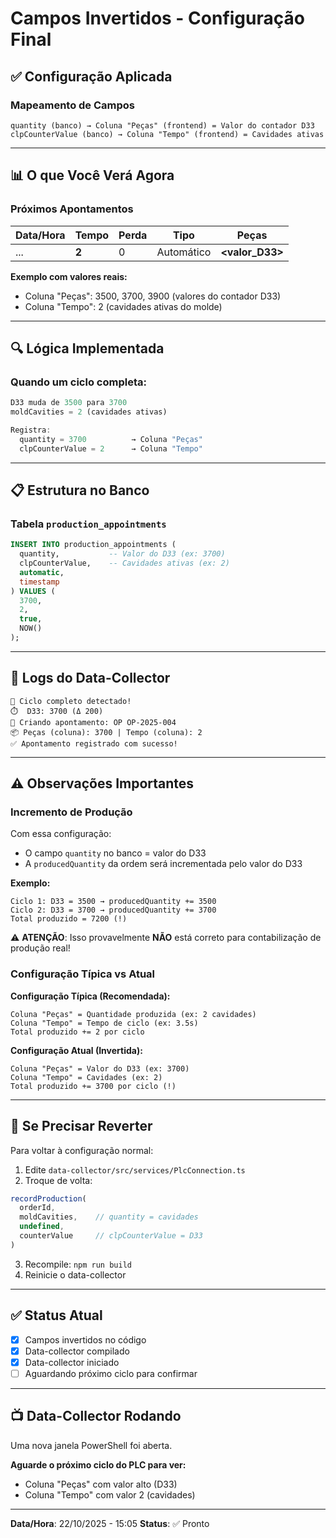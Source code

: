 # Campos Invertidos - Configuração Final

## ✅ Configuração Aplicada

### Mapeamento de Campos

```
quantity (banco) → Coluna "Peças" (frontend) = Valor do contador D33
clpCounterValue (banco) → Coluna "Tempo" (frontend) = Cavidades ativas
```

---

## 📊 O que Você Verá Agora

### Próximos Apontamentos

| Data/Hora | **Tempo** | Perda | Tipo | **Peças** |
|-----------|-----------|-------|------|-----------|
| ... | **2** | 0 | Automático | **<valor_D33>** |

**Exemplo com valores reais:**
- Coluna "Peças": 3500, 3700, 3900 (valores do contador D33)
- Coluna "Tempo": 2 (cavidades ativas do molde)

---

## 🔍 Lógica Implementada

### Quando um ciclo completa:

```typescript
D33 muda de 3500 para 3700
moldCavities = 2 (cavidades ativas)

Registra:
  quantity = 3700          → Coluna "Peças"
  clpCounterValue = 2      → Coluna "Tempo"
```

---

## 📋 Estrutura no Banco

### Tabela `production_appointments`

```sql
INSERT INTO production_appointments (
  quantity,           -- Valor do D33 (ex: 3700)
  clpCounterValue,    -- Cavidades ativas (ex: 2)
  automatic,
  timestamp
) VALUES (
  3700,
  2,
  true,
  NOW()
);
```

---

## 🎯 Logs do Data-Collector

```
🔄 Ciclo completo detectado!
⏱️  D33: 3700 (Δ 200)
🎯 Criando apontamento: OP OP-2025-004
📦 Peças (coluna): 3700 | Tempo (coluna): 2
✅ Apontamento registrado com sucesso!
```

---

## ⚠️ Observações Importantes

### Incremento de Produção
Com essa configuração:
- O campo `quantity` no banco = valor do D33
- A `producedQuantity` da ordem será incrementada pelo valor do D33

**Exemplo:**
```
Ciclo 1: D33 = 3500 → producedQuantity += 3500
Ciclo 2: D33 = 3700 → producedQuantity += 3700
Total produzido = 7200 (!)
```

⚠️ **ATENÇÃO**: Isso provavelmente **NÃO** está correto para contabilização de produção real!

### Configuração Típica vs Atual

**Configuração Típica (Recomendada):**
```
Coluna "Peças" = Quantidade produzida (ex: 2 cavidades)
Coluna "Tempo" = Tempo de ciclo (ex: 3.5s)
Total produzido += 2 por ciclo
```

**Configuração Atual (Invertida):**
```
Coluna "Peças" = Valor do D33 (ex: 3700)
Coluna "Tempo" = Cavidades (ex: 2)
Total produzido += 3700 por ciclo (!)
```

---

## 🔧 Se Precisar Reverter

Para voltar à configuração normal:

1. Edite `data-collector/src/services/PlcConnection.ts`
2. Troque de volta:
```typescript
recordProduction(
  orderId,
  moldCavities,    // quantity = cavidades
  undefined,
  counterValue     // clpCounterValue = D33
)
```
3. Recompile: `npm run build`
4. Reinicie o data-collector

---

## ✅ Status Atual

- [x] Campos invertidos no código
- [x] Data-collector compilado
- [x] Data-collector iniciado
- [ ] Aguardando próximo ciclo para confirmar

---

## 📺 Data-Collector Rodando

Uma nova janela PowerShell foi aberta.

**Aguarde o próximo ciclo do PLC para ver:**
- Coluna "Peças" com valor alto (D33)
- Coluna "Tempo" com valor 2 (cavidades)

---

**Data/Hora**: 22/10/2025 - 15:05
**Status**: ✅ Pronto

